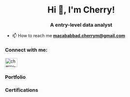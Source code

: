 <h1 align="center">Hi 👋, I'm Cherry!</h1>
<h3 align="center">A entry-level data analyst</h3>

- 📫 How to reach me **macababbad.cherrym@gmail.com**

<h3 align="left">Connect with me:</h3>
<p align="left">
<a href="https://linkedin.com/in/cherry-mae-macababbad" target="blank"><img align="center" src="https://raw.githubusercontent.com/rahuldkjain/github-profile-readme-generator/master/src/images/icons/Social/linked-in-alt.svg" alt="cherry-mae-macababbad" height="30" width="40" /></a>
</p>

<h3 align="left">Portfolio</h3>


<h3 align="left">Certifications</h3>

<!--
**macababbadcherry/macababbadcherry** is a ✨ _special_ ✨ repository because its `README.md` (this file) appears on your GitHub profile.

Here are some ideas to get you started:

- 🔭 I’m currently working on ...
- 🌱 I’m currently learning ...
- 👯 I’m looking to collaborate on ...
- 🤔 I’m looking for help with ...
- 💬 Ask me about ...
- 📫 How to reach me: ...
- 😄 Pronouns: ...
- ⚡ Fun fact: ...
-->

